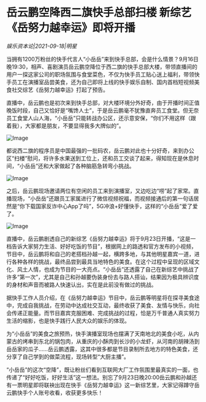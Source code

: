 # 岳云鹏空降西二旗快手总部扫楼 新综艺《岳努力越幸运》即将开播

*娱乐资本论|2021-09-18|明星*

当拥有1200万粉丝的快手代言人“小岳岳”来到快手总部，会是什么情景？9月16日晚19:30，相声、喜剧演员岳云鹏空降位于西二旗的快手总部大楼，带领直播间的用户一探这家公司的职场氛围与食堂菜色，不仅为快手员工贴心送上福利，带领快手员工在演播室品尝美食，还为自己即将上线的快手娱乐自制、国内首档短视频美食社交综艺《岳努力越幸运》打起了预告。

直播中，岳云鹏也是初次来到快手总部，对大楼环境分外好奇，由于开播时间正值晚饭时段，自己又恰好是“嘴馋人士”，于是岳云鹏毫不犹豫直奔员工食堂。但无奈员工食堂人山人海，“小岳岳”只能转战办公区，还示意安保，“你们不用这样（跟着我），大家都是朋友，不要显得我多大牌似的”。

![Image](http://static.ylzbl.com/uploads/ueditor/php/upload/image/20210918/1631948549234950.png)

都说西二旗的程序员是中国最强的一批码农，岳云鹏对此也十分好奇，来到办公区“扫楼”慰问，将许多水果送到工位上，还和员工交谈了起来，得知现在是休息时间，“小岳岳”还和大家做起了各种脑筋急转弯小挑战。

![Image](http://static.ylzbl.com/uploads/ueditor/php/upload/image/20210918/1631948556735449.png)

之后，岳云鹏现场邀请两位有空闲的员工来到演播室，又边吃边“唠”起了家常。直播现场，“小岳岳”还跟员工家属进行了微信视频祝福，而视频接通后的第一句话居然是“你下载国家反诈中心App了吗”，5G冲浪+好懂快手，这样的“小岳岳”爱了爱了。

![Image](http://static.ylzbl.com/uploads/ueditor/php/upload/image/20210918/1631949054897087.png)

直播中，岳云鹏剧透自己的新综艺《岳努力越幸运》将于9月23日开播，“这是一档告诉大家努力生活、好好吃饭的节目”，根据网上的路透和官方发布的小视频，节目中，岳云鹏将和自己的老搭档孙越一起，横跨多地，与其他明星嘉宾一道，进行各种各样的挑战，最终品尝到最具当地特色的美食。在这个过程中呈现的区域文化、风土人情，也成为节目的一大亮点。“小岳岳”还透露了自己在新综艺中挑战了许多“第一次”，尤其是自己和孙越要伪装身份去与路人搭讪，结果因为极具辨识度的身材和声音而被路人快速认出，实在是此前没有做过的挑战。

据快手工作人员介绍，在《岳努力越幸运》节目中，岳云鹏等明星将在探寻美食途中，完成自我挑战，在劳动中达成社交互动，最终收获了美食、友情与快乐，向社会传递正能量。而节目嘉宾克服困难、完成挑战的过程，恰是万千普通人真实努力生活的缩影，也是快手践行人民大众的娱乐的体现。

为“小岳岳”的美食之旅预热，快手演播室现场也摆满了天南地北的美食小吃，从内蒙古的烤串到东北的锅包肉，从重庆的小酥肉到长沙的小龙虾，从河南的胡辣汤到岳岳家的瓜子……岳云鹏透露，这其中很多都是节目录制所去地方的特色美食，还分享了自己学到的做菜流程，现场转型“大厨主播”。

“小岳岳”的这次“空降”，既让粉丝们看到互联网大厂工作氛围里最真实的一面，也传递了“好好吃饭，好好生活”这一想法。别忘了9月23日晚20:00岳云鹏和孙越还有一票明星即将联袂出现在快手《岳努力越幸运》这一新综艺里，大家记得蹲守岳云鹏快手个人账号收看，收获更多快乐！

